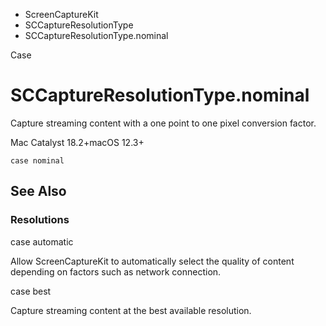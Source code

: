 

- ScreenCaptureKit
- SCCaptureResolutionType
-  SCCaptureResolutionType.nominal 

Case

# SCCaptureResolutionType.nominal

Capture streaming content with a one point to one pixel conversion factor.

Mac Catalyst 18.2+macOS 12.3+

``` source
case nominal
```

## See Also

### Resolutions

case automatic

Allow ScreenCaptureKit to automatically select the quality of content depending on factors such as network connection.

case best

Capture streaming content at the best available resolution.

